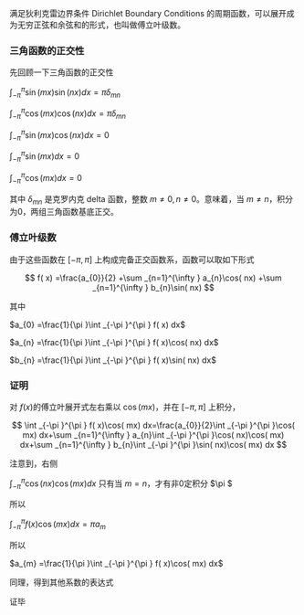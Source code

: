 满足狄利克雷边界条件 Dirichlet Boundary Conditions 的周期函数，可以展开成为无穷正弦和余弦和的形式，也叫做傅立叶级数。

### 三角函数的正交性

先回顾一下三角函数的正交性

$\int _{-\pi }^{\pi }\sin( mx)\sin( nx) dx=\pi \delta _{mn}$

$\int _{-\pi }^{\pi }\cos( mx)\cos( nx) dx=\pi \delta _{mn}$

$\int _{-\pi }^{\pi }\sin( mx)\cos( nx) dx=0$

$\int _{-\pi }^{\pi }\sin( mx) dx=0$

$\int _{-\pi }^{\pi }\cos( mx) dx=0$

其中 $\delta _{mn}$  是克罗内克 delta 函数，整数 $m\neq 0,n\neq 0$。意味着，当 $m\neq n$，积分为0，两组三角函数基底正交。

### 傅立叶级数

由于这些函数在 $[ -\pi ,\pi ]$ 上构成完备正交函数系，函数可以取如下形式

$$
f( x) =\frac{a_{0}}{2} +\sum _{n=1}^{\infty } a_{n}\cos( nx) +\sum _{n=1}^{\infty } b_{n}\sin( nx)
$$

其中

$a_{0} =\frac{1}{\pi }\int _{-\pi }^{\pi } f( x) dx$

$a_{n} =\frac{1}{\pi }\int _{-\pi }^{\pi } f( x)\cos( nx) dx$

$b_{n} =\frac{1}{\pi }\int _{-\pi }^{\pi } f( x)\sin( nx) dx$

###  证明

对 $f( x)$的傅立叶展开式左右乘以 $\cos( mx)$，并在  $[ -\pi ,\pi ]$ 上积分，

$$
\int _{-\pi }^{\pi } f( x)\cos( mx) dx=\frac{a_{0}}{2}\int _{-\pi }^{\pi }\cos( mx) dx+\sum _{n=1}^{\infty } a_{n}\int _{-\pi }^{\pi }\cos( nx)\cos( mx) dx+\sum _{n=1}^{\infty } b_{n}\int _{-\pi }^{\pi }\sin( nx)\cos( mx) dx
$$

注意到，右侧

$\int _{-\pi }^{\pi }\cos( nx)\cos( mx) dx$ 只有当 $m=n$，才有非0定积分 $\pi $

所以

$\int _{-\pi }^{\pi } f( x)\cos( mx) dx=\pi a_{m}$

所以

$a_{m} =\frac{1}{\pi }\int _{-\pi }^{\pi } f( x)\cos( mx) dx$

同理，得到其他系数的表达式

证毕
